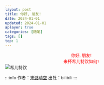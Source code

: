```yaml
---
layout: post
title: 你好, 朋友!
date: 2024-01-01
updated: 2024-01-01
aplayer: true
categories: [随笔]
tags: []
top: 1
---
```


<div style="text-align:center;font-family:KaiTi;color:red">你好, 朋友!</div>

<div style="text-align:center;font-family:KaiTi;color:red">来杯希儿特饮如何?</div>

<Img src="https://i0.hdslb.com/bfs/new_dyn/898070e611feb78eb29d183bb59bc2153461563774142488.png@1044w_1044h.webp" alt="希儿特饮" caption="希儿特饮" />

:::info
作者：[末潞晴空](https://www.bilibili.com/opus/850177553510432792?spm_id_from=333.999.collection.opus.click) 出处：bilibili
:::
